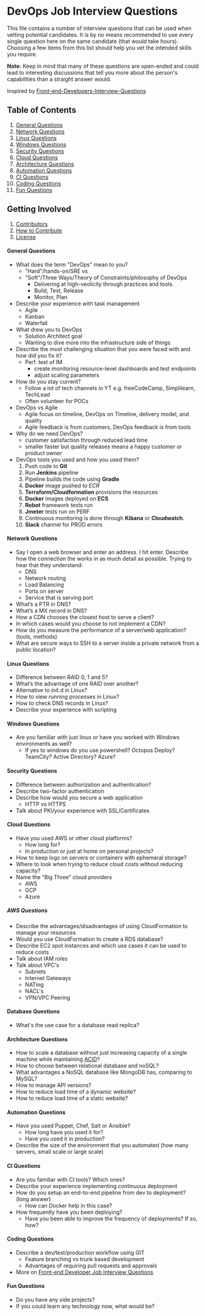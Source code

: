 # DevOps Job Interview Questions

This file contains a number of interview questions that can be used when vetting potential candidates. It is by no means recommended to use every single question here on the same candidate (that would take hours). Choosing a few items from this list should help you vet the intended skills you require.

**Note:** Keep in mind that many of these questions are open-ended and could lead to interesting discussions that tell you more about the person's capabilities than a straight answer would.

Inspired by [Front-end-Developers-Interview-Questions](https://github.com/h5bp/Front-end-Developer-Interview-Questions)

## Table of Contents

  1. [General Questions](#general-questions)
  1. [Network Questions](#network-questions)
  1. [Linux Questions](#linux-questions)
  1. [Windows Questions](#windows-questions)
  1. [Security Questions](#security-questions)
  1. [Cloud Questions](#cloud-questions)
  1. [Architecture Questions](#architecture-questions)
  1. [Automation Questions](#automation-questions)
  1. [CI Questions](#ci-questions)
  1. [Coding Questions](#coding-questions)
  1. [Fun Questions](#fun-questions)

## Getting Involved

  1. [Contributors](#contributors)
  1. [How to Contribute](https://github.com/spikenode/DevOps-Interview-Questions/blob/master/CONTRIBUTING.md)
  1. [License](https://github.com/spikenode/DevOps-Interview-Questions/blob/master/LICENSE.md)

#### General Questions

* What does the term "DevOps" mean to you?
  * "Hard"/hands-on/SRE vs
  * "Soft"/Three Ways/Theory of Constraints/philosophy of DevOps
    * Delivering at high-veolicity through practices and tools. 
    * Build, Test, Release
    * Monitor, Plan
* Describe your experience with task management
  * Agile
  * Kanban
  * Waterfall
* What drew you to DevOps
  * Solution Architect goal
  * Wanting to dive more into the infrastructure side of things
* Describe the most challenging situation that you were faced with and how did you fix it?
  * Perf. test of IM
    * create monitoring resource-level dashboards and test endpoints
    * adjust scaling parameters
* How do you stay current?
  * Follow a lot of tech channels in YT e.g. freeCodeCamp, Simplilearn, TechLead
  * Often volunteer for POCs
* DevOps vs Agile
  * Agile focus on timeline, DevOps on Timeline, delivery model, and quality
  * Agile feedback is from customers, DevOps feedback is from tools
* Why do we need DevOps?
  * customer satisfaction through reduced lead time
  * smaller faster but quality releases means a happy customer or product owner 
* DevOps tools you used and how you used them?
  1. Push code to **Git**
  1. Run **Jenkins** pipeline
  1. Pipeline builds the code using **Gradle**
  1. **Docker** image pushed to *ECR*
  1. **Terraform/Cloudformation** provisions the resources
  1. **Docker** images deployed on **ECS**
  1. **Robot** framework tests run
  1. **Jmeter** tests run on PERF
  1. Continuous monitoring is done through **Kibana** or **Cloudwatch**.
  1. **Slack** channel for PROD errors

#### Network Questions

* Say I open a web browser and enter an address. I hit enter. Describe how the connection the works in as much detail as possible. Trying to hear that they understand:
  * DNS
  * Network routing
  * Load Balancing
  * Ports on server
  * Service that is serving port
* What’s a PTR in DNS?
* What’s a MX record in DNS?
* How a CDN chooses the closest host to serve a client?
* In which cases would you choose to not implement a CDN?
* How do you measure the performance of a server/web application? (tools, methods)
* What are secure ways to SSH to a server inside a private network from a public location?

#### Linux Questions

* Difference between RAID 0, 1 and 5?
* What’s the advantage of one RAID over another?
* Alternative to init.d in Linux?
* How to view running processes in Linux?
* How to check DNS records in Linux?
* Describe your experience with scripting

#### Windows Questions

* Are you familiar with just linux or have you worked with Windows environments as well?
  * If yes to windows do you use powershell? Octopus Deploy? TeamCity? Active Directory? Azure?

#### Security Questions

* Difference between authorization and authentication?
* Describe two-factor authentication
* Describe how would you secure a web application
  * HTTP vs HTTPS
* Talk about PKI/your experience with SSL/Certificates

#### Cloud Questions

* Have you used AWS or other cloud platforms?
  * How long for?
  * In production or just at home on personal projects?
* How to keep logs on servers or containers with ephemeral storage?
* Where to look when trying to reduce cloud costs without reducing capacity?
* Name the "Big Three" cloud providers
  * AWS
  * GCP
  * Azure

##### AWS Questions

* Describe the advantages/disadvantages of using CloudFormation to manage your resources
* Would you use CloudFormation to create a RDS database?
* Describe EC2 spot instances and which use cases it can be used to reduce costs
* Talk about IAM roles
* Talk about VPC's
  * Subnets
  * Internet Gateways
  * NATing
  * NACL's
  * VPN/VPC Peering

#### Database Questions

* What's the use case for a database read replica?

#### Architecture Questions

* How to scale a database without just increasing capacity of a single machine while maintaining [ACID](http://en.wikipedia.org/wiki/ACID)?
* How to choose between relational database and noSQL?
* What advantages a NoSQL database like MongoDB has, comparing to MySQL?
* How to manage API versions?
* How to reduce load time of a dynamic website?
* How to reduce load time of a static website?

#### Automation Questions

* Have you used Puppet, Chef, Salt or Ansible?
  * How long have you used it for?
  * Have you used it in production?
* Describe the size of the environment that you automated (how many servers, small scale or large scale)

#### CI Questions

* Are you familiar with CI tools? Which ones?
* Describe your experience implementing continuous deployment
* How do you setup an end-to-end pipeline from dev to deployment? (long answer)
  * How can Docker help in this case?
* How frequently have you been deploying?
  * Have you been able to improve the frequency of deployments? If so, how?

#### Coding Questions

* Describe a dev/test/production workflow using GIT
  * Feature branching vs trunk based development
  * Advantages of requiring pull requests and approvals
* More on [Front-end Developer Job Interview Questions](https://github.com/h5bp/Front-end-Developer-Interview-Questions/blob/master/README.md)

#### Fun Questions

* Do you have any side projects?
* If you could learn any technology now, what would be?


